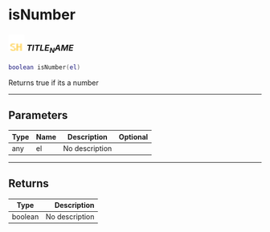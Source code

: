 # isNumber

### <img src="../../.gitbook/assets/shared.png" width="32" height="32" /> $TITLE_NAME$

```lua
boolean isNumber(el)
```

Returns true if its a number<br>

-----------------
## Parameters

| Type   | Name | Description | Optional |
| ------ | ---- | ----------- | -------: |
| any | el | No description |  |

-----------------
## Returns

| Type   | Description |
| ------ | ----------: |
| boolean | No description |
